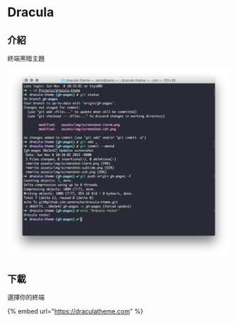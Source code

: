 # Dracula

## 介紹

終端黑暗主題

![&#x7D42;&#x7AEF; Dracula &#x4E3B;&#x984C;](../../../.gitbook/assets/terminal.png)

## 下載

選擇你的終端

{% embed url="https://draculatheme.com" %}

